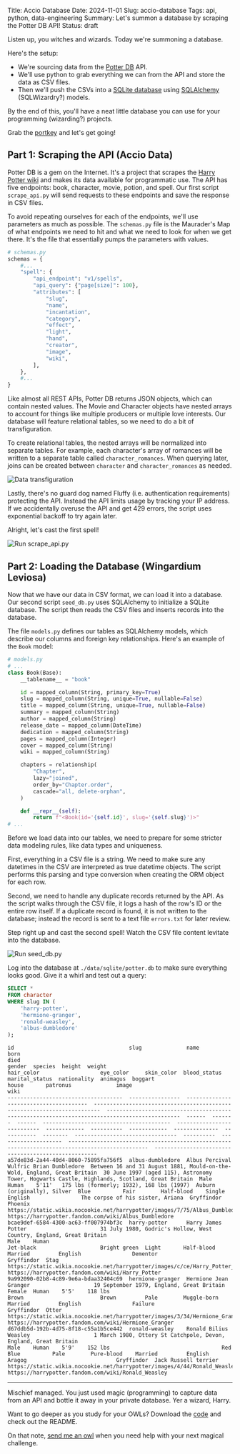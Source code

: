 Title: Accio Database
Date: 2024-11-01
Slug: accio-database
Tags: api, python, data-engineering
Summary: Let's summon a database by scraping the Potter DB API!
Status: draft

Listen up, you witches and wizards. Today we're summoning a database. 

Here's the setup:

- We're sourcing data from the [Potter DB](https://potterdb.com/) API. 
- We'll use python to grab everything we can from the API and store the data as CSV files.
- Then we'll push the CSVs into a [SQLite database](https://www.sqlite.org/) using [SQLAlchemy](https://www.sqlalchemy.org/) (SQLWizardry?) models. 

By the end of this, you'll have a neat little database you can use for your programming (wizarding?) projects. 

Grab the [portkey](https://github.com/kishanpatel789/kp_data_dev_blog_repos/tree/main/accio_database) and let's get going!

## Part 1: Scraping the API (Accio Data)
Potter DB is a gem on the Internet. It's a project that scrapes the [Harry Potter wiki](https://harrypotter.fandom.com/wiki/) and makes its data available for programmatic use. The API has five endpoints: book, character, movie, potion, and spell. Our first script `scrape_api.py` will send requests to these endpoints and save the response in CSV files.

To avoid repeating ourselves for each of the endpoints, we'll use parameters as much as possible. The `schemas.py` file is the Maurader's Map of what endpoints we need to hit and what we need to look for when we get there. It's the file that essentially pumps the parameters with values. 

```python
# schemas.py
schemas = {
    #...
    "spell": {
        "api_endpoint": "v1/spells",
        "api_query": {"page[size]": 100},
        "attributes": [
            "slug",
            "name",
            "incantation",
            "category",
            "effect",
            "light",
            "hand",
            "creator",
            "image",
            "wiki",
        ],
    },
    #...
}
```

Like almost all REST APIs, Potter DB returns JSON objects, which can contain nested values. The Movie and Character objects have nested arrays to account for things like multiple producers or multiple love interests. Our database will feature relational tables, so we need to do a bit of transfiguration. 

To create relational tables, the nested arrays will be normalized into separate tables. For example, each character's array of romances will be written to a separate table called `character_romances`. When querying later, joins can be created between `character` and `character_romances` as needed. 

![Data transfiguration](/static/images/post007/DataTransfiguration.jpeg)

Lastly, there's no guard dog named Fluffy (i.e. authentication requirements) protecting the API. Instead the API limits usage by tracking your IP address. If we accidentally overuse the API and get 429 errors, the script uses exponential backoff to try again later. 

Alright, let's cast the first spell!

<img alt="Run scrape_api.py" src="/static/images/post007/TerminalScrapeAPI.jpeg" class="w-full md:w-auto md:max-w-2xl mx-auto">


## Part 2: Loading the Database (Wingardium Leviosa)
Now that we have our data in CSV format, we can load it into a database. Our second script `seed_db.py` uses SQLAlchemy to initialize a SQLite database. The script then reads the CSV files and inserts records into the database. 

The file `models.py` defines our tables as SQLAlchemy models, which describe our columns and foreign key relationships. Here's an example of the `Book` model: 

```python
# models.py
# ...
class Book(Base):
    __tablename__ = "book"

    id = mapped_column(String, primary_key=True)
    slug = mapped_column(String, unique=True, nullable=False)
    title = mapped_column(String, unique=True, nullable=False)
    summary = mapped_column(String)
    author = mapped_column(String)
    release_date = mapped_column(DateTime)
    dedication = mapped_column(String)
    pages = mapped_column(Integer)
    cover = mapped_column(String)
    wiki = mapped_column(String)

    chapters = relationship(
        "Chapter",
        lazy="joined",
        order_by="Chapter.order",
        cascade="all, delete-orphan",
    )

    def __repr__(self):
        return f"<Book(id='{self.id}', slug='{self.slug}')>"
# ...
```

Before we load data into our tables, we need to prepare for some stricter data modeling rules, like data types and uniqueness. 

First, everything in a CSV file is a string. We need to make sure any datetimes in the CSV are interpreted as true datetime objects. The script performs this parsing and type conversion when creating the ORM object for each row. 

Second, we need to handle any duplicate records returned by the API. As the script walks through the CSV file, it logs a hash of the row's ID or the entire row itself. If a duplicate record is found, it is not written to the database; instead the record is sent to a text file `errors.txt` for later review. 

Step right up and cast the second spell! Watch the CSV file content levitate into the database. 

<img alt="Run seed_db.py" src="/static/images/post007/TerminalSeedDb.jpeg" class="w-full md:w-auto md:max-w-2xl mx-auto">

Log into the database at `./data/sqlite/potter.db` to make sure everything looks good. Give it a whirl and test out a query: 

```sql
SELECT *
FROM character
WHERE slug IN (
    'harry-potter',
    'hermione-granger',
    'ronald-weasley',
    'albus-dumbledore'
);
```

```text
id                                    slug              name                                     born                                                                      died                                                                                           gender  species  height  weight                                    hair_color                   eye_color     skin_color  blood_status  marital_status  nationality  animagus  boggart                           house       patronus              image                                                                                            wiki                                                
------------------------------------  ----------------  ---------------------------------------  ------------------------------------------------------------------------  ---------------------------------------------------------------------------------------------  ------  -------  ------  ----------------------------------------  ---------------------------  ------------  ----------  ------------  --------------  -----------  --------  --------------------------------  ----------  --------------------  -----------------------------------------------------------------------------------------------  ----------------------------------------------------
a57de83d-2a44-40d4-8060-75895fa756f5  albus-dumbledore  Albus Percival Wulfric Brian Dumbledore  Between 16 and 31 August 1881, Mould-on-the-Wold, England, Great Britain  30 June 1997 (aged 115), Astronomy Tower, Hogwarts Castle, Highlands, Scotland, Great Britain  Male    Human    5'11'   175 lbs (formerly; 1932), 168 lbs (1997)  Auburn (originally), Silver  Blue          Fair        Half-blood    Single          English                The corpse of his sister, Ariana  Gryffindor  Phoenix               https://static.wikia.nocookie.net/harrypotter/images/7/75/Albus_Dumbledore_%28HBPF_promo%29.jpg  https://harrypotter.fandom.com/wiki/Albus_Dumbledore
bcae9def-6584-4300-ac63-ff007974bf3c  harry-potter      Harry James Potter                       31 July 1980, Godric's Hollow, West Country, England, Great Britain                                                                                                      Male    Human                                                      Jet-black                    Bright green  Light       Half-blood    Married         English                Dementor                          Gryffindor  Stag                  https://static.wikia.nocookie.net/harrypotter/images/c/ce/Harry_Potter_DHF1.jpg                  https://harrypotter.fandom.com/wiki/Harry_Potter    
9a992090-02b8-4c89-9e6a-bdaa32404c69  hermione-granger  Hermione Jean Granger                    19 September 1979, England, Great Britain                                                                                                                                Female  Human    5'5'    118 lbs                                   Brown                        Brown         Pale        Muggle-born   Married         English                Failure                           Gryffindor  Otter                 https://static.wikia.nocookie.net/harrypotter/images/3/34/Hermione_Granger.jpg                   https://harrypotter.fandom.com/wiki/Hermione_Granger
d67ddb5d-192b-4d75-8f18-c55a1b5ce442  ronald-weasley    Ronald Bilius Weasley                    1 March 1980, Ottery St Catchpole, Devon, England, Great Britain                                                                                                         Male    Human    5'9'    152 lbs                                   Red                          Blue          Pale        Pure-blood    Married         English                Aragog                            Gryffindor  Jack Russell terrier  https://static.wikia.nocookie.net/harrypotter/images/4/44/Ronald_Weasley_DHF1.jpg                https://harrypotter.fandom.com/wiki/Ronald_Weasley
```

---

Mischief managed. You just used magic (programming) to capture data from an API and bottle it away in your private database. Yer a wizard, Harry. 

Want to go deeper as you study for your OWLs? Download the [code](https://github.com/kishanpatel789/kp_data_dev_blog_repos/tree/main/accio_database) and check out the README. 

On that note, [send me an owl](https://kpdata.dev) when you need help with your next magical challenge. 


